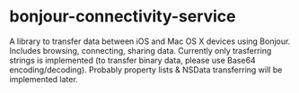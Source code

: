 bonjour-connectivity-service
============================

A library to transfer data between iOS and Mac OS X devices using Bonjour. Includes browsing, connecting, sharing data. Currently only trasferring strings is implemented (to transfer binary data, please use Base64 encoding/decoding). Probably property lists & NSData transferring will be implemented later.
